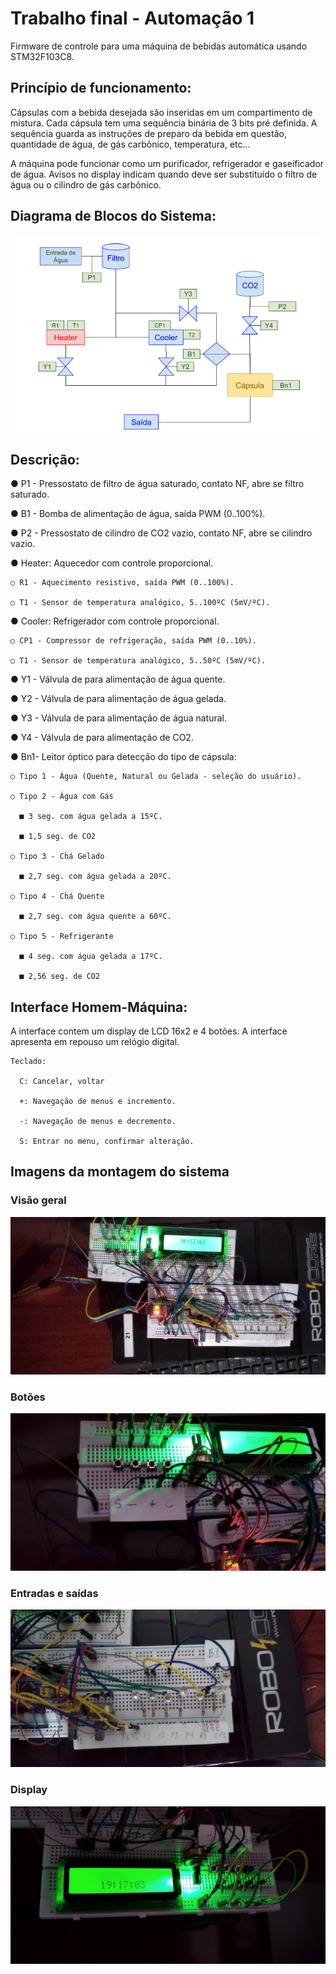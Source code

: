 # Trabalho final - Automação 1
Firmware de controle para uma máquina de bebidas automática usando STM32F103C8.

## Princípio de funcionamento:
Cápsulas com a bebida desejada são inseridas em um compartimento de mistura. Cada
cápsula tem uma sequência binária de 3 bits pré definida. A sequência guarda as instruções
de preparo da bebida em questão, quantidade de água, de gás carbônico, temperatura,
etc…

A máquina pode funcionar como um purificador, refrigerador e gaseificador de água. Avisos
no display indicam quando deve ser substituído o filtro de água ou o cilindro de gás
carbônico.

## Diagrama de Blocos do Sistema:
![Diagrama de blocos](imagens/diagrama_de_blocos.png)

## Descrição:

● P1 - Pressostato de filtro de água saturado, contato NF, abre se filtro saturado.

● B1 - Bomba de alimentação de água, saída PWM (0..100%).

● P2 - Pressostato de cilindro de CO2 vazio, contato NF, abre se cilindro vazio.

● Heater: Aquecedor com controle proporcional.

    ○ R1 - Aquecimento resistivo, saída PWM (0..100%).
  
    ○ T1 - Sensor de temperatura analógico, 5..100ºC (5mV/ºC).
  
● Cooler: Refrigerador com controle proporcional.

    ○ CP1 - Compressor de refrigeração, saída PWM (0..10%).
    
    ○ T1 - Sensor de temperatura analógico, 5..50ºC (5mV/ºC).

● Y1 - Válvula de para alimentação de água quente.

● Y2 - Válvula de para alimentação de água gelada.

● Y3 - Válvula de para alimentação de água natural.

● Y4 - Válvula de para alimentação de CO2.

● Bn1- Leitor óptico para detecção do tipo de cápsula:

    ○ Tipo 1 - Água (Quente, Natural ou Gelada - seleção do usuário).

    ○ Tipo 2 - Água com Gás

      ■ 3 seg. com água gelada a 15ºC.

      ■ 1,5 seg. de CO2

    ○ Tipo 3 - Chá Gelado

      ■ 2,7 seg. com água gelada a 20ºC.

    ○ Tipo 4 - Chá Quente

      ■ 2,7 seg. com água quente a 60ºC.

    ○ Tipo 5 - Refrigerante

      ■ 4 seg. com água gelada a 17ºC.

      ■ 2,56 seg. de CO2

## Interface Homem-Máquina:

A interface contem um display de LCD 16x2 e 4 botões. A interface apresenta em repouso um relógio digital.

    Teclado:
    
      C: Cancelar, voltar
      
      +: Navegação de menus e incremento.
      
      -: Navegação de menus e decremento.
      
      S: Entrar no menu, confirmar alteração.

## Imagens da montagem do sistema

### Visão geral
![Visão geral](imagens/visao_geral.jpg)

### Botões
![Botões](imagens/botoes.jpg)

### Entradas e saídas
![Entradas e saídas](imagens/entradas_e_saidas.jpg)

### Display
![Display](imagens/display.jpg)
